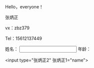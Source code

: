   Hello，everyone！

  张炳正

  vx：zbz379

  Tel：15612137449




<tr>

<td>姓名：</td>

<td>

<input type="text" name="张炳正">

</td>

</tr>

<tr>

<td>年龄：</td>

<td>

<input type="张炳正2" 张炳正1="name">

</td>

</tr>


